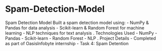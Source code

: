# Spam-Detection-Model
Spam Detection Model  Built a spam detection model using:  - NumPy &amp; Pandas for data analysis - Scikit-learn &amp; Random Forest for machine learning - NLP techniques for text analysis . Technologies Used  - NumPy - Pandas - Scikit-learn - Random Forest - NLP . Project Details  - Completed as part of OasisInfobyte internship - Task 4: Spam Detention
